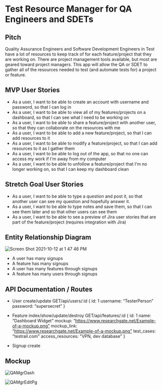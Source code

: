 # Test Resource Manager for QA Engineers and SDETs

## Pitch

Quality Assurance Engineers and Software Development Engineers in Test have a lot of resources to keep track of for each feature/project that they are working on. There are project management tools available, but most are geared toward project managers. This app will allow the QA or SDET to gather all of the resources needed to test (and automate tests for) a project or feature. 


## MVP User Stories

* As a user, I want to be able to create an account with username and password, so that I can log in 
* As a user, I want to be able to view all of my features/projects on a dashboard, so that I can see what I need to be working on
* As a user, I want to be able to share a feature/project with another user, so that they can collaborate on the resources with me
* As a user, I want to be able to add a new feature/project, so that I can add resources to it
* As a user, I want to be able to modify a feature/project, so that I can add resources to it as I gather them
* As a user, I want to be able to log out of the app, so that no one can access my work if I'm away from my computer
* As a user, I want to be able to unfollow a feature/project that I'm no longer working on, so that I can keep my dashboard clean


## Stretch Goal User Stories

* As a user, I want to be able to type a question and post it, so that another user can see my question and hopefully answer it.
* As a user, I want to be able to type notes and save them, so that I can see them later and so that other users can see them
* As a user, I want to be able to see a preview of Jira user stories that are part of the feature/project (requires integration with Jira)


## Entity Relationship Diagram

![Screen Shot 2021-10-12 at 1 47 46 PM](https://user-images.githubusercontent.com/81663925/137029708-c355072b-f5e6-487c-ae5a-a652061c7a7d.png)

* A user has many signups
* A feature has many signups
* A user has many features through signups
* A feature has many users through signups


## API Documentation / Routes

* User create/update
 GET/api/users/:id
 { id: 1 username: “TesterPerson” password: “supersecret” }
 
* Feature index/show/update/destroy
 GET/api/features/:id
 { id: 1 name: “Dashboard Widget” mockup: “https://www.researchgate.net/Example-of-a-mockup.png” mockup_link: “https://www.researchgate.net/Example-of-a-mockup.png” test_cases: "testrail.com" access_resources: "VPN, dev database"  }
 
* Signup create


## Mockup

![QAMgrDash](https://user-images.githubusercontent.com/81663925/137033317-66be7324-8731-47c2-9588-7afebd5cbaa5.png)


![QAMgrEditPg](https://user-images.githubusercontent.com/81663925/137029945-6989281e-b131-48cc-8e76-6238a53eb77e.png)






